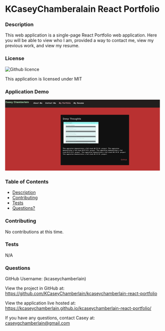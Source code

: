 # KCaseyChamberalain React Portfolio
### Description
This web application is a single-page React Portfolio web application. Here you will be able to view who I am, provided a way to contact me, view my previous work, and view my resume.
### License
![Github licence](https://img.shields.io/badge/license-MIT-blue.svg)

This application is licensed under MIT

### Application Demo
![KCaseyChamberalain React Portfolio](./src/assets/demo/demo.jpg)

### Table of Contents
- [Description](#description)
- [Contributing](#contributing)
- [Tests](#tests)
- [Questions?](#questions)

### Contributing
No contributions at this time.

### Tests
N/A

### Questions
GitHub Username: (kcaseychamberlain) 

View the project in GitHub at: https://github.com/KCaseyChamberlain/kcaseychamberlain-react-portfolio

View the application live hosted at: https://kcaseychamberlain.github.io/kcaseychamberlain-react-portfolio/

If you have any questions, contact Casey at: caseygchamberlain@gmail.com
